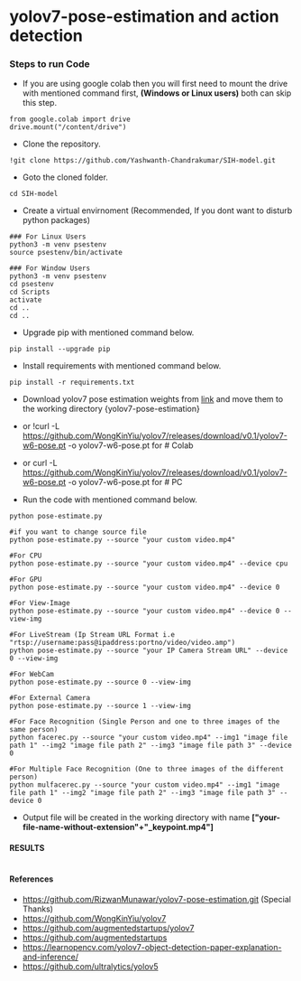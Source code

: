 # yolov7-pose-estimation and action detection

### Steps to run Code
- If you are using google colab then you will first need to mount the drive with mentioned command first, <b>(Windows or Linux users)</b> both can skip this step.
```
from google.colab import drive
drive.mount("/content/drive")
```
- Clone the repository.
```
!git clone https://github.com/Yashwanth-Chandrakumar/SIH-model.git
```

- Goto the cloned folder.
```
cd SIH-model
```

- Create a virtual envirnoment (Recommended, If you dont want to disturb python packages)
```
### For Linux Users
python3 -m venv psestenv
source psestenv/bin/activate

### For Window Users
python3 -m venv psestenv
cd psestenv
cd Scripts
activate
cd ..
cd ..
```

- Upgrade pip with mentioned command below.
```
pip install --upgrade pip
```

- Install requirements with mentioned command below.

```
pip install -r requirements.txt
```

- Download yolov7 pose estimation weights from [link](https://github.com/WongKinYiu/yolov7/releases/download/v0.1/yolov7-w6-pose.pt) and move them to the working directory {yolov7-pose-estimation}
- or !curl -L https://github.com/WongKinYiu/yolov7/releases/download/v0.1/yolov7-w6-pose.pt -o yolov7-w6-pose.pt for # Colab
- or  curl -L https://github.com/WongKinYiu/yolov7/releases/download/v0.1/yolov7-w6-pose.pt -o yolov7-w6-pose.pt for # PC

- Run the code with mentioned command below.
```
python pose-estimate.py

#if you want to change source file
python pose-estimate.py --source "your custom video.mp4"

#For CPU
python pose-estimate.py --source "your custom video.mp4" --device cpu

#For GPU
python pose-estimate.py --source "your custom video.mp4" --device 0

#For View-Image
python pose-estimate.py --source "your custom video.mp4" --device 0 --view-img

#For LiveStream (Ip Stream URL Format i.e "rtsp://username:pass@ipaddress:portno/video/video.amp")
python pose-estimate.py --source "your IP Camera Stream URL" --device 0 --view-img

#For WebCam
python pose-estimate.py --source 0 --view-img

#For External Camera
python pose-estimate.py --source 1 --view-img

#For Face Recognition (Single Person and one to three images of the same person)
python facerec.py --source "your custom video.mp4" --img1 "image file path 1" --img2 "image file path 2" --img3 "image file path 3" --device 0

#For Multiple Face Recognition (One to three images of the different person)
python mulfacerec.py --source "your custom video.mp4" --img1 "image file path 1" --img2 "image file path 2" --img3 "image file path 3" --device 0
```

- Output file will be created in the working directory with name <b>["your-file-name-without-extension"+"_keypoint.mp4"]</b>

#### RESULTS

<table>
  <tr>
    
  </tr>
  <tr>
    
  </tr>
 </table>

#### References
- https://github.com/RizwanMunawar/yolov7-pose-estimation.git (Special Thanks)
- https://github.com/WongKinYiu/yolov7
- https://github.com/augmentedstartups/yolov7
- https://github.com/augmentedstartups
- https://learnopencv.com/yolov7-object-detection-paper-explanation-and-inference/
- https://github.com/ultralytics/yolov5
